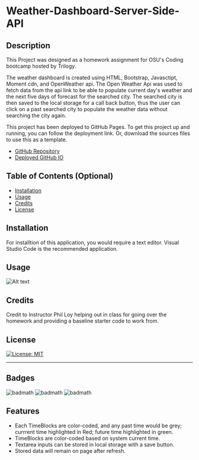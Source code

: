 # Weather-Dashboard-Server-Side-API

## Description

This Project was designed as a homework assignment for OSU's Coding bootcamp hosted by Trilogy. 

The weather dashboard is created using HTML, Bootstrap, Javasctipt, Moment cdn, and OpenWeather api. The Open Weather Api was used to fetch data from the api link to be able to populate current day's weather and the next five days of forecast for the searched city. The searched city is then saved to the local storage for a call back button, thus the user can click on a past searched city to populate the weather data without searching the city again.  

This project has been deployed to GitHub Pages. To get this project up and running, you can follow the deployment link. Or, download the sources files to use this as a template.

* [GitHub Repository](https://github.com/fubaru/Weather-Dashboard-Server-Side-API)
* [Deployed GitHub IO]()

## Table of Contents (Optional)

- [Installation](#installation)
- [Usage](#usage)
- [Credits](#credits)
- [License](#license)

## Installation

For installtion of this application, you would require a text editor. Visual Studio Code is the recommended application. 

## Usage

![Alt text]()

## Credits

Credit to Instructor Phil Loy helping out in class for going over the homework and providing a baseline starter code to work from. 

## License

[![License: MIT](https://img.shields.io/badge/License-MIT-yellow.svg)](https://opensource.org/licenses/MIT)

---

## Badges

![badmath](https://img.shields.io/badge/HTML-52.5%25-orange)
![badmath](https://img.shields.io/badge/CSS-17.3%25-purple)
![badmath](https://img.shields.io/badge/JavaScript-30.2-yellow)


## Features

* Each TimeBlocks are color-coded, and any past time would be grey; currrent time highlighted in Red; future time highlighted in green. 
* TimeBlocks are color-coded based on system current time.
* Textarea inputs can be stored in local storage with a save button. 
* Stored data will remain on page after refresh. 
